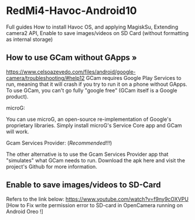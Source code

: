# RedMi4-Havoc-Android10
Full guides  How to install Havoc OS, and applying MagiskSu, Extending camera2 API, Enable to save images/videos on SD Card (without formatting as internal storage)

## How to use GCam without GApps »
https://www.celsoazevedo.com/files/android/google-camera/troubleshooting/#help12
GCam requires Google Play Services to run, meaning that it will crash if you try to run it on a phone without GApps. To use GCam, you can't go fully "google free" (GCam itself is a Google product).

microG:

You can use microG, an open-source re-implementation of Google's proprietary libraries. Simply install microG's Service Core app and GCam will work.

Gcam Services Provider: (*Recommended!!!*)

The other alternative is to use the Gcam Services Provider app that "simulates" what GCam needs to run. Download the apk here and visit the project's Github for more information.

## Enable to save images/videos to SD-Card 
Refers to the link below:
https://www.youtube.com/watch?v=f9ny9cOXVPU
[How to Fix write permission error to SD-card in OpenCamera running on Android Oreo !]
